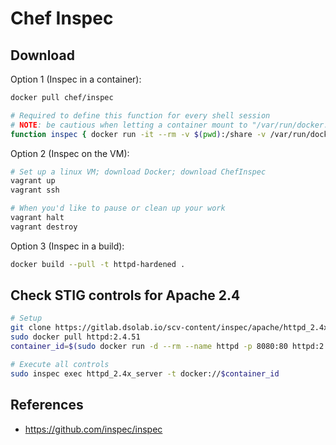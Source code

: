 # Chef Inspec

## Download

Option 1 (Inspec in a container):

```bash
docker pull chef/inspec

# Required to define this function for every shell session
# NOTE: be cautious when letting a container mount to "/var/run/docker.sock"
function inspec { docker run -it --rm -v $(pwd):/share -v /var/run/docker.sock:/var/run/docker.sock chef/inspec "$@"; }
```

Option 2 (Inspec on the VM):

```bash
# Set up a linux VM; download Docker; download ChefInspec
vagrant up
vagrant ssh

# When you'd like to pause or clean up your work
vagrant halt
vagrant destroy
```

Option 3 (Inspec in a build):

```bash
docker build --pull -t httpd-hardened .

```

## Check STIG controls for Apache 2.4

```bash
# Setup
git clone https://gitlab.dsolab.io/scv-content/inspec/apache/httpd_2.4x_server.git
sudo docker pull httpd:2.4.51
container_id=$(sudo docker run -d --rm --name httpd -p 8080:80 httpd:2.4.51)

# Execute all controls
sudo inspec exec httpd_2.4x_server -t docker://$container_id
```

## References

- <https://github.com/inspec/inspec>

<!--
TODO
- VM
  - review all the Errors that ChefInspec gives
- Get a container running inspec to execute on another application container ?
  - examine the results for hardened apache?
- Inspec at build time
- Reach out to DISA to see if there is more work being done on these Inspec Profiles?

DEBUG
- uninstall and reinstall VirtualBox and Vagrant if there are issues starting VM
 -->
